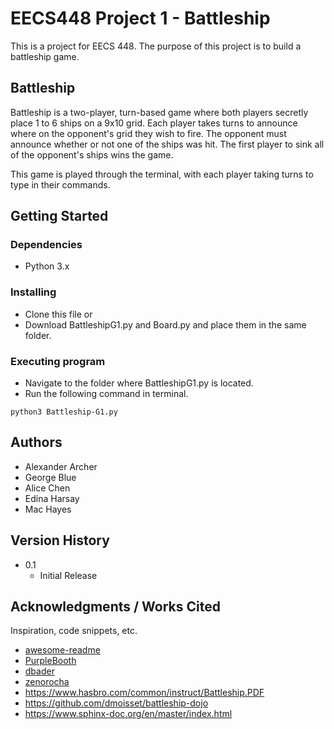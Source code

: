 # EECS448 Project 1 - Battleship

This is a project for EECS 448. The purpose of this project is to build a battleship game.

## Battleship

Battleship is a two-player, turn-based game where both players secretly place 1 to 6 ships on a 9x10 grid. Each player takes turns to announce where on the opponent's grid they wish to fire. The opponent must announce whether or not one of the ships was hit. The first player to sink all of the opponent's ships wins the game.

This game is played through the terminal, with each player taking turns to type in their commands.

## Getting Started

### Dependencies

* Python 3.x

### Installing

* Clone this file or
* Download BattleshipG1.py and Board.py and place them in the same folder.

### Executing program

* Navigate to the folder where BattleshipG1.py is located.
* Run the following command in terminal.

```
python3 Battleship-G1.py
```

## Authors

- Alexander Archer
- George Blue
- Alice Chen
- Edina Harsay
- Mac Hayes

## Version History

* 0.1
  * Initial Release

## Acknowledgments / Works Cited

Inspiration, code snippets, etc.

* [awesome-readme](https://github.com/matiassingers/awesome-readme)
* [PurpleBooth](https://gist.github.com/PurpleBooth/109311bb0361f32d87a2)
* [dbader](https://github.com/dbader/readme-template)
* [zenorocha](https://gist.github.com/zenorocha/4526327)
* https://www.hasbro.com/common/instruct/Battleship.PDF
* https://github.com/dmoisset/battleship-dojo
* https://www.sphinx-doc.org/en/master/index.html

